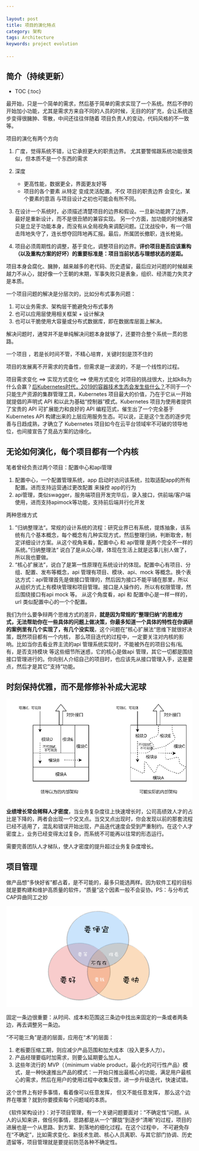 ```yaml
---

layout: post
title: 项目的演化特点
category: 架构
tags: Architecture
keywords: project evolution

---
```


## 简介（持续更新）

* TOC
{:toc}

最开始，只是一个简单的需求，然后基于简单的需求实现了一个系统。然后不停的开始加小功能，尤其是需求方来自不同的人员的时候，无目的的扩充，会让系统逐步变得很臃肿、零散，中间还往往伴随着 项目负责人的变动，代码风格的不一致等。

项目的演化有两个方向

1. 广度，觉得系统不错，让它承担更大的职责边界。 尤其要警惕跟系统功能很类似，但本质不是一个东西的需求
2. 深度

	* 更高性能，数据更全，界面更友好等
	* 项目的各个要素 从特定 变成灵活配置。不仅 项目的职责边界 会变化，某个要素的意涵 与项目设计之初也可能会有所不同。

3. 在设计一个系统时，必须描述清楚项目的边界和假设。一旦新功能跨了边界，最好是重新设计，而不是很丑陋的兼容实现。 另一个方面，加功能的时候通常只是立足于功能本身，而没有从全局视角来调配问题。辽沈战役中，有一个阻击阵地失守了，连长想夺回阵地再汇报。最后，所属团长撤职，连长枪毙。
4. 项目必须周期性的调整，基于变化，调整项目的边界。**评价项目是否应该重构（以及重构方案的好坏）的重要标准是：项目当前状态与理想状态的差距。**

项目本身会腐化、臃肿，越来越多的老代码、历史遗留，最后应对问题的时候越来越力不从心，就好像一个王朝的末期，军事失败只是表象，组织、经济能力失灵才是本质。

一个项目问题的解决是分层次的，比如分布式事务问题：

1. 可以业务需求、架构层干脆避免分布式事务
2. 也可以应用层使用相关框架 + 设计解决
3. 也可以干脆使用大容量或分布式数据库，即在数据库层面上解决。

解决问题时，通常并不是单纯解决问题本身就够了，还要符合整个系统一贯的思路。

一个项目 ，若是长时间不管，不精心培育，关键时刻是顶不住的

项目的发展离不开需求的完备性，但需求是一波波的，不是一个线性的过程。


项目需求变化 ==> 实现方式变化 ==> 使用方式变化 对项目的挑战很大，比如k8s为什么会赢？[后Kubernetes时代，2019的容器技术生态会发生些什么？](https://mp.weixin.qq.com/s?__biz=MjM5MDE0Mjc4MA==&mid=2651013514&idx=2&sn=39cc372cd50e021b4bf545732877b994&chksm=bdbeb9d98ac930cfdaa577282f6fb40e85670abe680e3f00c7bfbca4ad36812acee81b92bf05&scene=27#wechat_redirect)不同于一个只能生产资源的集群管理工具，Kubernetes 项目最大的价值，乃在于它从一开始就提倡的声明式 API 和以此为基础“控制器”模式。Kubernetes 项目为使用者提供了宝贵的 API 可扩展能力和良好的 API 编程范式，催生出了一个完全基于 Kubernetes API 构建出来的上层应用服务生态。可以说，正是这个生态的逐步完善与日趋成熟，才确立了 Kubernetes 项目如今在云平台领域牢不可破的领导地位，也间接宣告了竞品方案的边缘化。

## 无论如何演化，每个项目都有一个内核

笔者曾经负责过两个项目：配置中心和api管理

1. 配置中心，一个配置管理系统，app 启动时访问该系统，拉取适配app的所有配置。进而支持运营通过更改配置 来操控 app的行为
2. api管理，类似swagger，服务端项目开发完毕后，录入接口，供前端/客户端使用，进而支持apimock等功能，支持前后端并行化开发

两种思维方式

1. ”归纳整理法“。常规的设计系统的流程：研究业界已有系统，提炼抽象，该系统有几个基本概念，每个概念有几种实现方式，然后整理归纳，判断取舍，制定详细设计方案。从这个视角来看，配置中心 和 api管理 是两个完全不一样的系统。”归纳整理法“ 说白了是从众心理，体现在生活上就是这事儿别人做了，所以我也要做。
2. “核心扩展法”，说白了是第一性原理在系统设计的体现。配置中心有项目、分组、配置、发布等概念，api 管理有项目、模块、api、mock 等概念。换个表达方式：api管理首先是做接口管理的，然后因为接口不能平铺在那里，所以从组织方式上有模块管理和项目管理。接口是人操作的，所以有权限管理，然后围绕接口有api mock 等。 从这个角度看，api  和 配置中心是一样一样的，url 类似配置中心的一个个配置。

我们为什么要争辩两个思维方式的差异，**就是因为常规的”整理归纳“的思维方式，无法帮助你在一些具体的问题上做决策，你最多知道一个具体的特性在你调研的案例里有几个实现了，有几个没实现**，这个问题在”核心扩展法“思维下就很好决策，既然项目都有一个内核， 那么项目迭代的过程中，一定要关注对内核的影响。比如当你去看业界主流的api 管理系统实现时，不能被外在的项目公有/私有，是否支持模块 等这些细节所迷惑，它的核心是做api 管理，其它一切都是围绕接口管理进行的。你向别人介绍自己的项目时，也应该先从接口管理入手，这是要点，然后才是其它”支持“功能。

## 时刻保持优雅，而不是修修补补成大泥球

![](/public/upload/architecture/ideal_vs_real.png)

**业绩增长常会稀释人才密度**，当业务复杂度往上快速增长时，公司高绩效人才的占比是下降的，两者会出现一个交叉点。当交叉点出现时，你会发现以前的那套流程已经不适用了，混乱和错误开始出现，产品迭代速度会受到严重制约。在这个人才密度上，业务已经变得太过复杂，而系统不可能再以往常的形态运行。

需要完善团队人才梯队，使人才密度的提升超过业务复杂度增长。

## 项目管理

做产品想“多快好省”都占着，是不可能的，最多只能选两样。因为软件工程的目标就是要构建和维护高质量的软件，“质量”这个因素一般不会妥协。PS：与分布式CAP异曲同工之妙

![](/public/upload/architecture/project_manager_triangle.png)

固定一条边很重要：从时间、成本和范围这三条边中找出来固定的一条或者两条边，再去调整另一条边。

“不可能三角”是道的层面，应用在“术”的层面：

1. 老板要压缩工期，则应减少产品范围和加大成本（投入更多人力）。
2. 产品经理要临时加需求，则要么延期要么加人。
3. 这些年流行的 MVP（（minimum viable product，最小化的可行性产品）模式，是一种快速推出产品的模式：一开始只推出最核心的功能，满足用户最核心的需求，然后在用户的使用过程中收集反馈，进一步升级迭代，快速试错。

这个世界上有好多事情，看着像可以任意发挥， 但又不能任意发挥， 那么这个边界在哪里？就到你要摸索每个问题域的本质。

《软件架构设计》：对于项目管理，有一个关键问题要面对：“不确定性”问题。从人的认知来讲，做任何事情，思路都是从一个“朦胧”到逐步“清晰”的过程，项目的进展也是一个从思路、到方案、到落地的细化过程。在这个过程中， 不可避免存在“不确定”，比如需求变化、新技术生疏、核心人员离职、与其它部门协调、历史遗留等，项目管理就是要提前防范各种不确定性。




